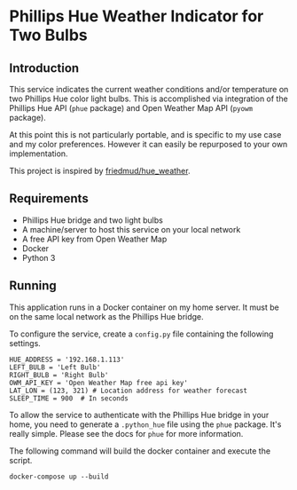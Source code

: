 # Phillips Hue Weather Indicator for Two Bulbs

## Introduction

This service indicates the current weather conditions and/or temperature on two Phillips Hue 
color light bulbs. This is accomplished via integration of the Phillips Hue API (`phue` package) 
and Open Weather Map API (`pyowm` package).

At this point this is not particularly portable, and is specific to my use case and my color preferences. 
However it can easily be repurposed to your own implementation.

This project is inspired by [friedmud/hue_weather](https://github.com/friedmud/hue_weather).

## Requirements

- Phillips Hue bridge and two light bulbs
- A machine/server to host this service on your local network
- A free API key from Open Weather Map
- Docker
- Python 3

## Running

This application runs in a Docker container on my home server. It must be on the same local network as the
Phillips Hue bridge.

To configure the service, create a `config.py` file containing the following settings.

    HUE_ADDRESS = '192.168.1.113'
    LEFT_BULB = 'Left Bulb'
    RIGHT_BULB = 'Right Bulb'
    OWM_API_KEY = 'Open Weather Map free api key'
    LAT_LON = (123, 321) # Location address for weather forecast
    SLEEP_TIME = 900  # In seconds

To allow the service to authenticate with the Phillips Hue bridge in your home, 
you need to generate a `.python_hue` file using the `phue` package. It's really simple.
Please see the docs for `phue` for more information.

The following command will build the docker container and execute the script.

    docker-compose up --build
